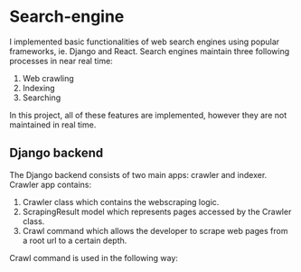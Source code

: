 # Search-engine
I implemented basic functionalities of web search engines using popular frameworks, ie. Django and React. Search engines maintain three following processes in near real time:

1) Web crawling
2) Indexing
3) Searching

In this project, all of these features are implemented, however they are not maintained in real time.

Django backend
---------------------------------------------------------------------------------------------------------------------------------------------------------------------

The Django backend consists of two main apps: crawler and indexer. Crawler app contains:

1) Crawler class which contains the webscraping logic.
2) ScrapingResult model which represents pages accessed by the Crawler class.
3) Crawl command which allows the developer to scrape web pages from a root url to a certain depth.

Crawl command is used in the following way:
> 
